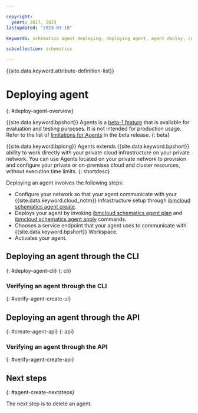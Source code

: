 ```yaml
---

copyright:
  years: 2017, 2023
lastupdated: "2023-03-10"

keywords: schematics agent deploying, deploying agent, agent deploy, command-line, api, ui

subcollection: schematics

---
```


{{site.data.keyword.attribute-definition-list}}

# Deploying agent
{: #deploy-agent-overview}

{{site.data.keyword.bpshort}} Agents is a [beta-1 feature](/docs/schematics?topic=schematics-agent-beta-limitations) that is available for evaluation and testing purposes. It is not intended for production usage. Refer to the list of [limitations for Agents](/docs/schematics?topic=schematics-agent-beta-limitations#sc-agent-beta-limitation) in the beta release.
{: beta}

{{site.data.keyword.bplong}} Agents extends {{site.data.keyword.bpshort}} ability to work directly with your private cloud infrastructure on your private network. You can use Agents located on your private network to provision and configure your private or on-premises cloud and cluster resources, without execution time limits.
{: shortdesc}

Deploying an agent involves the following steps:

- Configure your network so that your agent communicate with your {{site.data.keyword.cloud_notm}} infrastructure setup through [ibmcloud schematics agent create](docs/schematics?topic=schematics-schematics-cli-reference&interface=cli#schematics-agent-create).
- Deploys your agent by invoking [ibmcloud schematics agent plan](/docs/schematics?topic=schematics-schematics-cli-reference#schematics-agent-plan) and [ibmcloud schematics agent apply](/docs/schematics?topic=schematics-schematics-cli-reference#schematics-agent-apply) commands.
- Chooses a service endpoint that your agent uses to communicate with {{site.data.keyword.bpshort}} Workspace.
- Activates your agent.

## Deploying an agent through the CLI 
{: #deploy-agent-cli}
{: cli}

### Verifying an agent through the CLI
{: #verify-agent-create-ui}

## Deploying an agent through the API
{: #create-agent-api}
{: api}

### Verifying an agent through the API
{: #verify-agent-create-api}

## Next steps
{: #agent-create-nextsteps}

The next step is to delete an agent.

